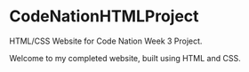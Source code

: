 # CodeNationHTMLProject
HTML/CSS Website for Code Nation Week 3 Project.

Welcome to my completed website, built using HTML and CSS.
